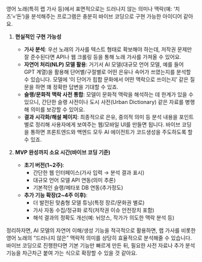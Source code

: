 영어 노래(특히 랩 가사 등)에서 표면적으로는 드러나지 않는 의미나 맥락(예: ‘치즈’=‘돈’)을 분석해주는 프로그램은 충분히 바이브 코딩으로 구현 가능한 아이디어 같아요.

1) **현실적인 구현 가능성**  
   - **가사 분석**: 우선 노래의 가사를 텍스트 형태로 확보해야 하는데, 저작권 문제만 잘 준수된다면 API나 웹 크롤링 등을 통해 노래 가사를 가져올 수 있어요.  
   - **자연어 처리(NLP) 모델 활용**: 거기서 AI 모델(대규모 언어 모델, 예를 들어 GPT 계열)을 활용해 단어별/구절별로 어떤 은유나 속어가 쓰였는지를 분석할 수 있습니다. 모델에 ‘이 단어가 힙합 문화에서 어떤 맥락으로 쓰이는지’ 같은 질문을 하면 꽤 정확한 답변을 기대할 수 있죠.  
   - **슬랭/문화적 맥락 사전 통합**: 모델이 문화적 맥락을 해석하는 데 한계가 있을 수 있으니, 간단한 슬랭 사전이나 도시 사전(Urban Dictionary) 같은 자료를 병행해 의미를 보강할 수 있어요.  
   - **결과 시각화/해설 페이지**: 최종적으로 은유, 중의적 의미 등 분석 내용을 포인트별로 정리해 사용자에게 보여주는 웹/모바일 UI를 만들면 됩니다. 바이브 코딩을 통하면 프론트엔드와 백엔드 모두 AI 에이전트가 코드생성을 주도하도록 할 수 있죠.

2) **MVP 완성까지 소요 시간(바이브 코딩 기준)**  
   - **초기 버전(1~2주)**:  
     - 간단한 웹 인터페이스(가사 입력 → 분석 결과 표시)  
     - 대규모 언어 모델 API 연동(의미 추론)  
     - 기본적인 슬랭/메타포 DB 연동(추가정도)  
   - **추가 기능 확장(2~4주 이후)**:  
     - 더 발전된 맞춤형 모델 튜닝(특정 장르/문화권 별로)  
     - 가사 자동 수집/정규화 로직(저작권 이슈 안전장치 포함)  
     - 해석 결과의 정확도 개선(예: 뉘앙스, 작가가 의도한 맥락 분석 등)

정리하자면, AI 모델의 자연어 이해/생성 기능을 적극적으로 활용하면, 랩 가사를 비롯한 영어 노래의 “드러나지 않은” 맥락적 의미를 상당히 효율적으로 분석해줄 수 있습니다. 바이브 코딩으로 진행한다면 기본 기능만 빠르게 만든 뒤, 필요한 사전 자료나 추가 분석 기능을 차근차근 붙여 가는 식으로 확장할 수 있을 것 같아요.